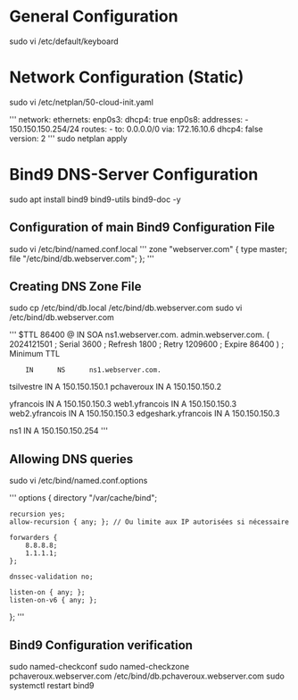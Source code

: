 # General Configuration
sudo vi /etc/default/keyboard

# Network Configuration (Static)
sudo vi /etc/netplan/50-cloud-init.yaml

'''
network:
    ethernets:
        enp0s3: 
            dhcp4: true
        enp0s8:
            addresses:
                -   150.150.150.254/24
            routes: 
                -   to: 0.0.0.0/0
                    via: 172.16.10.6
            dhcp4: false
    version: 2
'''
sudo netplan apply

# Bind9 DNS-Server Configuration 
sudo apt install bind9 bind9-utils bind9-doc -y

## Configuration of main Bind9 Configuration File
sudo vi /etc/bind/named.conf.local
'''
zone "webserver.com" {
    type master;
    file "/etc/bind/db.webserver.com";
};
'''

## Creating DNS Zone File
sudo cp /etc/bind/db.local /etc/bind/db.webserver.com
sudo vi /etc/bind/db.webserver.com

'''
$TTL    86400
@       IN      SOA     ns1.webserver.com. admin.webserver.com. (
                         2024121501 ; Serial
                         3600       ; Refresh
                         1800       ; Retry
                         1209600    ; Expire
                         86400 )    ; Minimum TTL

        IN      NS      ns1.webserver.com.

tsilvestre                  IN      A       150.150.150.1
pchaveroux                  IN      A       150.150.150.2

yfrancois                   IN      A       150.150.150.3
web1.yfrancois              IN      A       150.150.150.3
web2.yfrancois              IN      A       150.150.150.3
edgeshark.yfrancois         IN      A       150.150.150.3

ns1                         IN      A       150.150.150.254
'''

## Allowing DNS queries
sudo vi /etc/bind/named.conf.options

'''
options {
    directory "/var/cache/bind";

    recursion yes;
    allow-recursion { any; }; // Ou limite aux IP autorisées si nécessaire

    forwarders {
        8.8.8.8; 
        1.1.1.1;  
    };
    
    dnssec-validation no;

    listen-on { any; };
    listen-on-v6 { any; };
};
'''

## Bind9 Configuration verification
sudo named-checkconf
sudo named-checkzone pchaveroux.webserver.com /etc/bind/db.pchaveroux.webserver.com
sudo systemctl restart bind9
